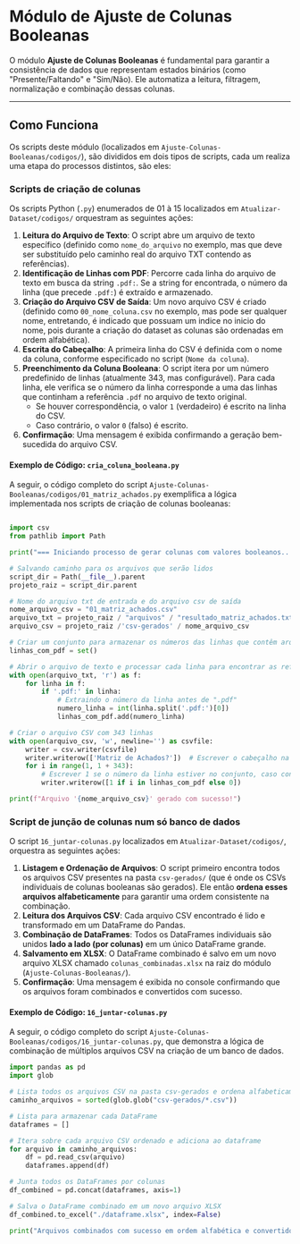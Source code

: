 # **Módulo de Ajuste de Colunas Booleanas**

O módulo **Ajuste de Colunas Booleanas** é fundamental para garantir a consistência de dados que representam estados binários (como "Presente/Faltando" e "Sim/Não). Ele automatiza a leitura, filtragem, normalização e combinação dessas colunas.

---

## **Como Funciona**

Os scripts  deste módulo (localizados em `Ajuste-Colunas-Booleanas/codigos/`), são divididos em dois tipos de scripts, cada um realiza uma etapa do processos distintos, são eles:

### **Scripts de criação de colunas**

Os scripts Python (`.py`) enumerados de 01 à 15 localizados em `Atualizar-Dataset/codigos/` orquestram as seguintes ações:

1.  **Leitura do Arquivo de Texto**: O script abre um arquivo de texto específico (definido como `nome_do_arquivo` no exemplo, mas que deve ser substituído pelo caminho real do arquivo TXT contendo as referências).
2.  **Identificação de Linhas com PDF**: Percorre cada linha do arquivo de texto em busca da string `.pdf:`. Se a string for encontrada, o número da linha (que precede `.pdf:`) é extraído e armazenado.
3.  **Criação do Arquivo CSV de Saída**: Um novo arquivo CSV é criado (definido como `00_nome_coluna.csv` no exemplo, mas pode ser qualquer nome, entretando, é indicado que possuam um indice no inicio do nome, pois durante a criação do dataset as colunas são ordenadas em ordem alfabética).
4.  **Escrita do Cabeçalho**: A primeira linha do CSV é definida com o nome da coluna, conforme especificado no script (`Nome da coluna`).
5.  **Preenchimento da Coluna Booleana**: O script itera por um número predefinido de linhas (atualmente 343, mas configurável). Para cada linha, ele verifica se o número da linha corresponde a uma das linhas que continham a referência `.pdf` no arquivo de texto original.
    * Se houver correspondência, o valor `1` (verdadeiro) é escrito na linha do CSV.
    * Caso contrário, o valor `0` (falso) é escrito.
6.  **Confirmação**: Uma mensagem é exibida confirmando a geração bem-sucedida do arquivo CSV.

#### **Exemplo de Código:** `cria_coluna_booleana.py`

A seguir, o código completo do script `Ajuste-Colunas-Booleanas/codigos/01_matriz_achados.py` exemplifica a lógica implementada nos scripts de criação de colunas booleanas:

```python

import csv
from pathlib import Path

print("=== Iniciando processo de gerar colunas com valores booleanos... ===\n")

# Salvando caminho para os arquivos que serão lidos
script_dir = Path(__file__).parent
projeto_raiz = script_dir.parent

# Nome do arquivo txt de entrada e do arquivo csv de saída
nome_arquivo_csv = "01_matriz_achados.csv"
arquivo_txt = projeto_raiz / "arquivos" / "resultado_matriz_achados.txt"
arquivo_csv = projeto_raiz /'csv-gerados' / nome_arquivo_csv

# Criar um conjunto para armazenar os números das linhas que contêm arquivos .pdf
linhas_com_pdf = set()

# Abrir o arquivo de texto e processar cada linha para encontrar as referências de arquivos .pdf
with open(arquivo_txt, 'r') as f:
    for linha in f:
        if '.pdf:' in linha:
            # Extraindo o número da linha antes de ".pdf"
            numero_linha = int(linha.split('.pdf:')[0])
            linhas_com_pdf.add(numero_linha)

# Criar o arquivo CSV com 343 linhas
with open(arquivo_csv, 'w', newline='') as csvfile:
    writer = csv.writer(csvfile)
    writer.writerow(['Matriz de Achados?'])  # Escrever o cabeçalho na primeira linha
    for i in range(1, 1 + 343):
        # Escrever 1 se o número da linha estiver no conjunto, caso contrário 0
        writer.writerow([1 if i in linhas_com_pdf else 0])

print(f"Arquivo '{nome_arquivo_csv}' gerado com sucesso!")

```

### **Script de junção de colunas num só banco de dados**

O script `16_juntar-colunas.py` localizados em `Atualizar-Dataset/codigos/`, orquestra as seguintes ações:

1.  **Listagem e Ordenação de Arquivos**: O script primeiro encontra todos os arquivos CSV presentes na pasta `csv-gerados/` (que é onde os CSVs individuais de colunas booleanas são gerados). Ele então **ordena esses arquivos alfabeticamente** para garantir uma ordem consistente na combinação.
2.  **Leitura dos Arquivos CSV**: Cada arquivo CSV encontrado é lido e transformado em um DataFrame do Pandas.
3.  **Combinação de DataFrames**: Todos os DataFrames individuais são unidos **lado a lado (por colunas)** em um único DataFrame grande.
4.  **Salvamento em XLSX**: O DataFrame combinado é salvo em um novo arquivo XLSX chamado `colunas_combinadas.xlsx` na raiz do módulo (`Ajuste-Colunas-Booleanas/`).
6.  **Confirmação**: Uma mensagem é exibida no console confirmando que os arquivos foram combinados e convertidos com sucesso.

#### **Exemplo de Código:** `16_juntar-colunas.py`

A seguir, o código completo do script `Ajuste-Colunas-Booleanas/codigos/16_juntar-colunas.py`, que demonstra a lógica de combinação de múltiplos arquivos CSV na criação de um banco de dados.

```python
import pandas as pd 
import glob

# Lista todos os arquivos CSV na pasta csv-gerados e ordena alfabeticamente
caminho_arquivos = sorted(glob.glob("csv-gerados/*.csv"))

# Lista para armazenar cada DataFrame
dataframes = []

# Itera sobre cada arquivo CSV ordenado e adiciona ao dataframe
for arquivo in caminho_arquivos:
    df = pd.read_csv(arquivo)
    dataframes.append(df)

# Junta todos os DataFrames por colunas
df_combined = pd.concat(dataframes, axis=1)

# Salva o DataFrame combinado em um novo arquivo XLSX
df_combined.to_excel("./dataframe.xlsx", index=False)

print("Arquivos combinados com sucesso em ordem alfabética e convertidos para XLSX!")
```